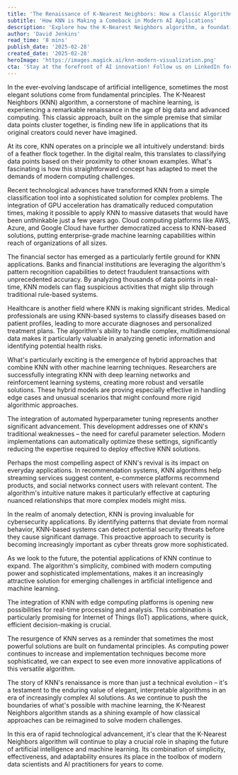 ```yaml
---
title: 'The Renaissance of K-Nearest Neighbors: How a Classic Algorithm is Revolutionizing Modern AI'
subtitle: 'How KNN is Making a Comeback in Modern AI Applications'
description: 'Explore how the K-Nearest Neighbors algorithm, a foundational machine learning technique, is experiencing a remarkable revival in modern AI applications. From financial fraud detection to healthcare diagnostics, discover how this classic algorithm is being reimagined with modern computing power to solve today\'s most pressing challenges.'
author: 'David Jenkins'
read_time: '8 mins'
publish_date: '2025-02-28'
created_date: '2025-02-28'
heroImage: 'https://images.magick.ai/knn-modern-visualization.png'
cta: 'Stay at the forefront of AI innovation! Follow us on LinkedIn for more insights into how classical algorithms are being transformed for modern challenges.'
---
```


In the ever-evolving landscape of artificial intelligence, sometimes the most elegant solutions come from fundamental principles. The K-Nearest Neighbors (KNN) algorithm, a cornerstone of machine learning, is experiencing a remarkable renaissance in the age of big data and advanced computing. This classic approach, built on the simple premise that similar data points cluster together, is finding new life in applications that its original creators could never have imagined.

At its core, KNN operates on a principle we all intuitively understand: birds of a feather flock together. In the digital realm, this translates to classifying data points based on their proximity to other known examples. What's fascinating is how this straightforward concept has adapted to meet the demands of modern computing challenges.

Recent technological advances have transformed KNN from a simple classification tool into a sophisticated solution for complex problems. The integration of GPU acceleration has dramatically reduced computation times, making it possible to apply KNN to massive datasets that would have been unthinkable just a few years ago. Cloud computing platforms like AWS, Azure, and Google Cloud have further democratized access to KNN-based solutions, putting enterprise-grade machine learning capabilities within reach of organizations of all sizes.

The financial sector has emerged as a particularly fertile ground for KNN applications. Banks and financial institutions are leveraging the algorithm's pattern recognition capabilities to detect fraudulent transactions with unprecedented accuracy. By analyzing thousands of data points in real-time, KNN models can flag suspicious activities that might slip through traditional rule-based systems.

Healthcare is another field where KNN is making significant strides. Medical professionals are using KNN-based systems to classify diseases based on patient profiles, leading to more accurate diagnoses and personalized treatment plans. The algorithm's ability to handle complex, multidimensional data makes it particularly valuable in analyzing genetic information and identifying potential health risks.

What's particularly exciting is the emergence of hybrid approaches that combine KNN with other machine learning techniques. Researchers are successfully integrating KNN with deep learning networks and reinforcement learning systems, creating more robust and versatile solutions. These hybrid models are proving especially effective in handling edge cases and unusual scenarios that might confound more rigid algorithmic approaches.

The integration of automated hyperparameter tuning represents another significant advancement. This development addresses one of KNN's traditional weaknesses – the need for careful parameter selection. Modern implementations can automatically optimize these settings, significantly reducing the expertise required to deploy effective KNN solutions.

Perhaps the most compelling aspect of KNN's revival is its impact on everyday applications. In recommendation systems, KNN algorithms help streaming services suggest content, e-commerce platforms recommend products, and social networks connect users with relevant content. The algorithm's intuitive nature makes it particularly effective at capturing nuanced relationships that more complex models might miss.

In the realm of anomaly detection, KNN is proving invaluable for cybersecurity applications. By identifying patterns that deviate from normal behavior, KNN-based systems can detect potential security threats before they cause significant damage. This proactive approach to security is becoming increasingly important as cyber threats grow more sophisticated.

As we look to the future, the potential applications of KNN continue to expand. The algorithm's simplicity, combined with modern computing power and sophisticated implementations, makes it an increasingly attractive solution for emerging challenges in artificial intelligence and machine learning.

The integration of KNN with edge computing platforms is opening new possibilities for real-time processing and analysis. This combination is particularly promising for Internet of Things (IoT) applications, where quick, efficient decision-making is crucial.

The resurgence of KNN serves as a reminder that sometimes the most powerful solutions are built on fundamental principles. As computing power continues to increase and implementation techniques become more sophisticated, we can expect to see even more innovative applications of this versatile algorithm.

The story of KNN's renaissance is more than just a technical evolution – it's a testament to the enduring value of elegant, interpretable algorithms in an era of increasingly complex AI solutions. As we continue to push the boundaries of what's possible with machine learning, the K-Nearest Neighbors algorithm stands as a shining example of how classical approaches can be reimagined to solve modern challenges.

In this era of rapid technological advancement, it's clear that the K-Nearest Neighbors algorithm will continue to play a crucial role in shaping the future of artificial intelligence and machine learning. Its combination of simplicity, effectiveness, and adaptability ensures its place in the toolbox of modern data scientists and AI practitioners for years to come.